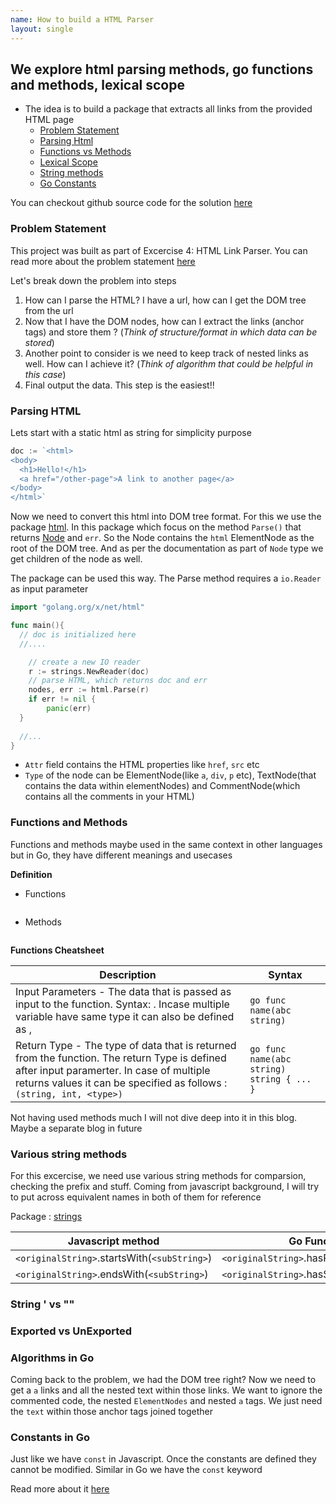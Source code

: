 ```yaml
---
name: How to build a HTML Parser
layout: single
---
```


## We explore html parsing methods, go functions and methods, lexical scope

- The idea is to build a package that extracts all links from the provided HTML page
  - [Problem Statement](#problem-statement)
  - [Parsing Html](#html-parser)
  - [Functions vs Methods](#functions-and-methods)
  - [Lexical Scope](#lexical-scope-variables)
  - [String methods](#various-string-methods)
  - [Go Constants](#constants-in-go)

You can checkout github source code for the solution [here](https://github.com/twishasaraiya/learngo/tree/master/html-parser)

### Problem Statement

This project was built as part of Excercise 4: HTML Link Parser. You can read more about the problem statement [here](https://gophercises.com/)

Let's break down the problem into steps

1. How can I parse the HTML? I have a url, how can I get the DOM tree from the url
2. Now that I have the DOM nodes, how can I extract the links (anchor tags) and store them ? (*Think of structure/format in which data can be stored*)
3. Another point to consider is we need to keep track of nested links as well. How can I achieve it? (*Think of algorithm that could be helpful in this case*)
4. Final output the data. This step is the easiest!!

### Parsing HTML

Lets start with a static html as string for simplicity purpose

```go
doc := `<html>
<body>
  <h1>Hello!</h1>
  <a href="/other-page">A link to another page</a>
</body>
</html>`
```

Now we need to convert this html into DOM tree format. For this we use the package [html](https://godoc.org/golang.org/x/net/html). In this package which focus on the method `Parse()` that returns [Node](https://godoc.org/golang.org/x/net/html#Node) and `err`. So the Node contains the `html` ElementNode as the root of the DOM tree. And as per the documentation as part of `Node` type we get children of the node as well.

The package can be used this way. The Parse method requires a `io.Reader` as input parameter

```go
import "golang.org/x/net/html"

func main(){
  // doc is initialized here
  //....

	// create a new IO reader
	r := strings.NewReader(doc)
	// parse HTML, which returns doc and err
	nodes, err := html.Parse(r)
	if err != nil {
		panic(err)
  }
  
  //...
}

```

- `Attr` field contains the HTML properties like `href`, `src` etc
- `Type` of the node can be ElementNode(like `a`, `div`, `p` etc), TextNode(that contains the data within elementNodes) and CommentNode(which contains all the comments in your HTML)


### Functions and Methods
<!-- 
1. difference btw fucntions and methods with examples 
2. return types in function
3. Reseacrh first class functions just like in javascript - func can be passed around 
-->

Functions and methods maybe used in the same context in other languages but in Go, they have different meanings and usecases

**Definition**

- Functions
```go

```

- Methods
```go

```

**Functions Cheatsheet**

| Description| Syntax |
| ----------- | ------------------------------- |
| Input Parameters - The data that is passed as input to the function. Syntax: <variableName> <Type>. Incase multiple variable have same type it can also be defined as <var1>, <var2> <Type>                       | ```go func name(abc string)```                |
| Return Type - The type of data that is returned from the function. The return Type is defined after input paramerter. In case of multiple returns values it can be specified as follows : `(string, int, <type>)` | ```go func name(abc string) string { ... }``` |

Not having used methods much I will not dive deep into it in this blog. Maybe a separate blog in future

### Various string methods
<!-- compare them to javascript -->

For this excercise, we need use various string methods for comparsion, checking the prefix and stuff. Coming from javascript background, I will try to put across equivalent names in both of them for reference

Package : [strings]()

| Javascript method                        | Go Function                             |
| ---------------------------------------- | --------------------------------------- |
| `<originalString>`.startsWith(`<subString>`) | `<originalString>`.hasPrefix(`<substring>`) |
| `<originalString>`.endsWith(`<subString>`) | `<originalString>`.hasSuffix(`<substring>`) |


### String ' vs ""

### Exported vs UnExported
<!-- if u dont want to export can start with small case 
but if u want to export and use it elsewhere start with a upper case as a best practice
-->


### Algorithms in Go
<!--DFS/BFS, if required try to explain it or find our about data structures in Go-->

Coming back to the problem, we had the DOM tree right? Now we need to get a `a` links and all the nested text within those links. We want to ignore the commented code, the nested `ElementNodes` and nested `a` tags. We just need the `text` within those anchor tags joined together 

### Constants in Go
<!-- https://tour.golang.org/basics/15 -->

Just like we have `const` in Javascript. Once the constants are defined they cannot be modified. Similar in Go we have the `const` keyword

Read more about it [here](https://tour.golang.org/basics/15)